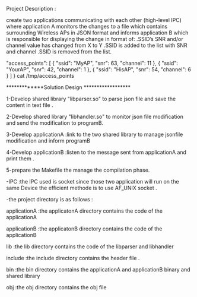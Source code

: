 
Project Description :

create two applications communicating with each other (high-level IPC) where application A
monitors the changes to a file which contains surrounding Wireless APs in JSON format and informs
application B which is responsible for displaying the change in format of:
      .SSID’s SNR and/or channel value has changed from X to Y
      .SSID is added to the list with SNR and channel
      .SSID is removed from the list.
      
      
"access_points": [
{
"ssid": "MyAP",
"snr": 63,
"channel": 11
},
{
"ssid": "YourAP",
"snr": 42,
"channel": 1
},
{
"ssid": "HisAP",
"snr": 54,
"channel": 6
}
]
}
cat /tmp/access_points





*************Solution Design ******************

1-Develop  shared library "libparser.so" to parse json file and save the content  in text file .

2-Develop shared library "libhandler.so" to monitor  json file modification and send the modification to programB. 

3-Develop applicationA :link to the two shared library to manage jsonfile modification and inform programB

4-Develop applicationB :listen to the message sent from applicationA and print them .

5-prepare the Makefile the manage the compilation phase.

-IPC :the IPC used is socket since those two application will run on the same Device the efficient methode is to use AF_UNIX socket .


-the project directory is as follows : 

applicationA :the applicatonA directory contains the code of the applicationA

applicationB :the applicatonB directory contains the code of the applicationB

lib :the lib directory contains the code of the libparser and libhandler

include :the include directory contains the header file .

bin :the bin directory contains the applicationA and applicationB binary and shared library 

obj :the obj directory contains the obj file 



